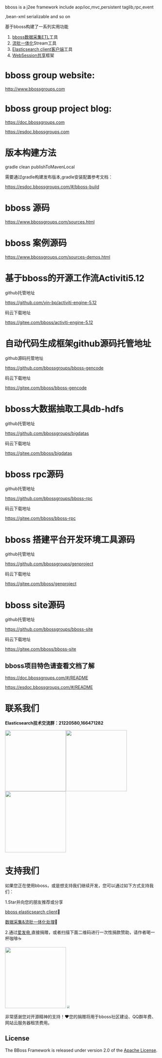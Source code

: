 ﻿bboss is a j2ee framework include aop/ioc,mvc,persistent taglib,rpc,event 

,bean-xml serializable and so on 

基于bboss构建了一系列实用功能
1. [bboss数据采集ETL](https://esdoc.bbossgroups.com/#/db-es-tool)工具
2. [流批一体化](https://esdoc.bbossgroups.com/#/etl-metrics)Stream工具
3. [Elasticsearch client客户端](https://esdoc.bbossgroups.com/#/quickstart)工具
4. [WebSession共享](https://doc.bbossgroups.com/#/SessionSharing/demoguide)框架

# bboss group website:
http://www.bbossgroups.com

# bboss group project blog:
https://doc.bbossgroups.com

https://esdoc.bbossgroups.com

# 版本构建方法

gradle clean publishToMavenLocal

需要通过gradle构建发布版本,gradle安装配置参考文档：

https://esdoc.bbossgroups.com/#/bboss-build

# bboss 源码

https://www.bbossgroups.com/sources.html

# bboss 案例源码
https://www.bbossgroups.com/sources-demos.html



# 基于bboss的开源工作流Activiti5.12 

github托管地址 

https://github.com/yin-bp/activiti-engine-5.12 

码云下载地址 

https://gitee.com/bboss/activiti-engine-5.12

# 自动代码生成框架github源码托管地址 

github源码托管地址 

https://github.com/bbossgroups/bboss-gencode 

码云下载地址 

https://gitee.com/bboss/bboss-gencode

# bboss大数据抽取工具db-hdfs 
github托管地址 

https://github.com/bbossgroups/bigdatas 

码云下载地址 

https://gitee.com/bboss/bigdatas

# bboss rpc源码 
github托管地址 

https://github.com/bbossgroups/bboss-rpc

码云下载地址 

https://gitee.com/bboss/bboss-rpc

# bboss 搭建平台开发环境工具源码 
github托管地址 

https://github.com/bbossgroups/genproject

码云下载地址 

https://gitee.com/bboss/genproject

# bboss site源码 
github托管地址 

https://github.com/bbossgroups/bboss-site

码云下载地址 

https://gitee.com/bboss/bboss-site



## bboss项目特色请查看文档了解
https://doc.bbossgroups.com/#/README

https://esdoc.bbossgroups.com/#/README

# 联系我们

**Elasticsearch技术交流群：21220580,166471282**

<img src="https://esdoc.bbossgroups.com/images/qrcode.jpg"  height="200" width="200"><img src="https://esdoc.bbossgroups.com/images/douyin.png"  height="200" width="200"><img src="https://esdoc.bbossgroups.com/images/wvidio.png"  height="200" width="200">


# 支持我们

如果您正在使用bboss，或是想支持我们继续开发，您可以通过如下方式支持我们：

1.Star并向您的朋友推荐或分享

[bboss elasticsearch client](https://gitee.com/bboss/bboss-elastic)🚀

[数据采集&流批一体化处理](https://gitee.com/bboss/bboss-elastic-tran)🚀

2.通过[爱发电 ](https://afdian.net/a/bbossgroups)直接捐赠，或者扫描下面二维码进行一次性捐款赞助，请作者喝一杯咖啡☕️

<img src="https://esdoc.bbossgroups.com/images/alipay.png"  height="200" width="200">

<img src="https://esdoc.bbossgroups.com/images/wchat.png" style="zoom:50%;" />

非常感谢您对开源精神的支持！❤您的捐赠将用于bboss社区建设、QQ群年费、网站云服务器租赁费用。


## License

The BBoss Framework is released under version 2.0 of the [Apache License][].

[Apache License]: http://www.apache.org/licenses/LICENSE-2.0